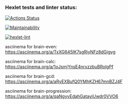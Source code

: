 ### Hexlet tests and linter status:
[![Actions Status](https://github.com/AlexanderIzmailov/python-project-lvl1/workflows/hexlet-check/badge.svg)](https://github.com/AlexanderIzmailov/python-project-lvl1/actions)

[![Maintainability](https://api.codeclimate.com/v1/badges/df66c0cbbeca7d822f23/maintainability)](https://codeclimate.com/github/AlexanderIzmailov/python-project-lvl1/maintainability)

[![hexlet-lint](https://github.com/AlexanderIzmailov/python-project-lvl1/actions/workflows/hexlet-lint.yml/badge.svg)](https://github.com/AlexanderIzmailov/python-project-lvl1/actions/workflows/hexlet-lint.yml)

asciinema for brain-even: https://asciinema.org/a/TxXG645IK7sgRiyNFz8dGigvg

asciinema for brain-calc: https://asciinema.org/a/1oJsmjYnsE4nrxzzbuBRolgPf

asciinema for brain-gcd: https://asciinema.org/a/aRyEXBufQ0YMhKZH67mnBZJ4F

asciinema for brain-progression: https://asciinema.org/a/qaNgyvEdahGatayiUwdr0VVO6